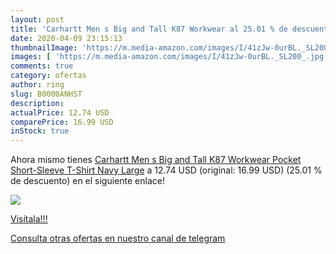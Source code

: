 ```yaml
---
layout: post
title: 'Carhartt Men s Big and Tall K87 Workwear al 25.01 % de descuento'
date: 2020-04-09 23:15:13
thumbnailImage: 'https://m.media-amazon.com/images/I/41zJw-0urBL._SL200_.jpg'
images: [ 'https://m.media-amazon.com/images/I/41zJw-0urBL._SL200_.jpg' ]
comments: true
category: ofertas
author: ring
slug: B0000ANHST
description:
actualPrice: 12.74 USD
comparePrice: 16.99 USD
inStock: true
---
```


Ahora mismo tienes [Carhartt Men s Big and Tall K87 Workwear Pocket Short-Sleeve T-Shirt  Navy Large](https://www.amazon.com/dp/B0000ANHST/?tag=redken08-20) a 12.74 USD (original: 16.99 USD) (25.01 %  de descuento) en el siguiente enlace!

[![](https://m.media-amazon.com/images/I/41zJw-0urBL._SL200_.jpg)](https://www.amazon.com/dp/B0000ANHST/?tag=redken08-20)

[Visítala!!!](https://www.amazon.com/dp/B0000ANHST/?tag=redken08-20)

[Consulta otras ofertas en nuestro canal de telegram](https://t.me/s/ofertas25)
